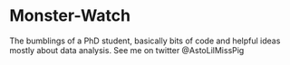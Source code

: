 # Monster-Watch
The bumblings of a PhD student, basically bits of code and helpful ideas mostly about data analysis. See me on twitter @AstoLilMissPig
